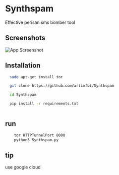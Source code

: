 # Synthspam
Effective perisan sms bomber tool

## Screenshots

![App Screenshot](https://i.imgur.com/6viWVI9.png)

## Installation



```bash
  sudo apt-get install tor

  git clone https://github.com/artinfbi/Synthspam

  cd Synthspam

  pip install -r requirements.txt
  
```
## run 
```bash
    tor HTTPTunnelPort 8000
    python3 Synthspam.py
```

## tip 

use google cloud 


